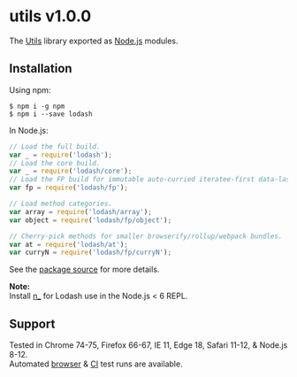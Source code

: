# utils v1.0.0

The [Utils](https://utils.itnoemo.com/) library exported as [Node.js](https://nodejs.org/) modules.

## Installation

Using npm:
```shell
$ npm i -g npm
$ npm i --save lodash
```

In Node.js:
```js
// Load the full build.
var _ = require('lodash');
// Load the core build.
var _ = require('lodash/core');
// Load the FP build for immutable auto-curried iteratee-first data-last methods.
var fp = require('lodash/fp');

// Load method categories.
var array = require('lodash/array');
var object = require('lodash/fp/object');

// Cherry-pick methods for smaller browserify/rollup/webpack bundles.
var at = require('lodash/at');
var curryN = require('lodash/fp/curryN');
```

See the [package source](https://github.com/lodash/lodash/tree/4.17.21-npm) for more details.

**Note:**<br>
Install [n_](https://www.npmjs.com/package/n_) for Lodash use in the Node.js < 6 REPL.

## Support

Tested in Chrome 74-75, Firefox 66-67, IE 11, Edge 18, Safari 11-12, & Node.js 8-12.<br>
Automated [browser](https://saucelabs.com/u/lodash) & [CI](https://travis-ci.org/lodash/lodash/) test runs are available.

